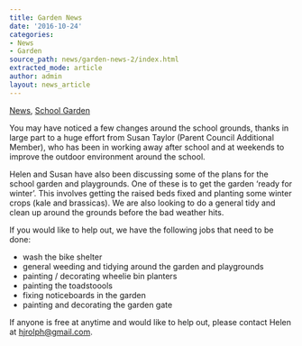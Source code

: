 ```yaml
---
title: Garden News
date: '2016-10-24'
categories:
- News
- Garden
source_path: news/garden-news-2/index.html
extracted_mode: article
author: admin
layout: news_article
---
```

[News](/news/), [School Garden](category/garden/)

You may have noticed a few changes around the school grounds, thanks in large part to a huge effort from Susan Taylor (Parent Council Additional Member), who has been in working away after school and at weekends to improve the outdoor environment around the school.

Helen and Susan have also been discussing some of the plans for the school garden and playgrounds. One of these is to get the garden ‘ready for winter’. This involves getting the raised beds fixed and planting some winter crops (kale and brassicas). We are also looking to do a general tidy and clean up around the grounds before the bad weather hits.

If you would like to help out, we have the following jobs that need to be done:

- wash the bike shelter
- general weeding and tidying around the garden and playgrounds
- painting / decorating wheelie bin planters
- painting the toadstoools
- fixing noticeboards in the garden
- painting and decorating the garden gate

If anyone is free at anytime and would like to help out, please contact Helen at [hjrolph@gmail.com](mailto:hjrolph@gmail.com).
